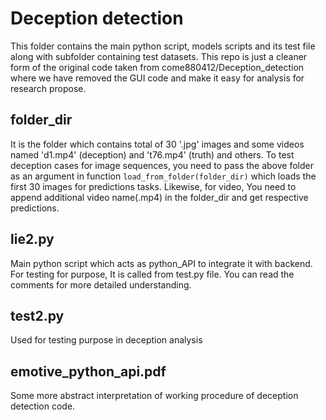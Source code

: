 # Deception detection

This folder contains the main python script, models scripts and its test file along with subfolder containing test datasets. This repo is just a cleaner form of the original code taken from come880412/Deception_detection where we have removed the GUI code and make it easy for analysis for research propose.

## folder_dir
It is the folder which contains total of 30 '.jpg' images and some videos named 'd1.mp4' (deception) and 't76.mp4' (truth) and others. To test deception cases for image sequences, you need to pass the above folder as an argument in function  ```load_from_folder(folder_dir)``` which loads the first 30 images for predictions tasks. Likewise, for video, You need to append additional video name(.mp4) in the folder_dir and get respective predictions.

## lie2.py
Main python script which acts as python_API to integrate it with backend. For testing for purpose, It is called from test.py file. You can read the comments for more detailed understanding.

## test2.py
Used for testing purpose in deception analysis

## emotive_python_api.pdf
Some more abstract interpretation of working procedure of deception detection code.


